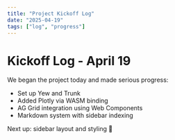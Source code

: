 ```yaml
---
title: "Project Kickoff Log"
date: "2025-04-19"
tags: ["log", "progress"]
---
```


# Kickoff Log - April 19

We began the project today and made serious progress:

- Set up Yew and Trunk
- Added Plotly via WASM binding
- AG Grid integration using Web Components
- Markdown system with sidebar indexing

Next up: sidebar layout and styling 🎨

